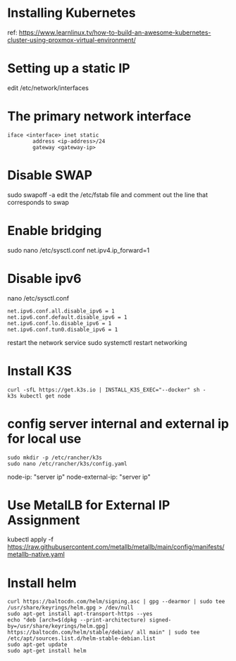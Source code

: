 # Installing Kubernetes
ref: https://www.learnlinux.tv/how-to-build-an-awesome-kubernetes-cluster-using-proxmox-virtual-environment/
# Setting up a static IP
edit /etc/network/interfaces

# The primary network interface
```
iface <interface> inet static
        address <ip-address>/24
        gateway <gateway-ip>
```
# Disable SWAP
sudo swapoff -a
edit the /etc/fstab file and comment out the line that corresponds to swap

# Enable bridging

sudo nano /etc/sysctl.conf
net.ipv4.ip_forward=1

# Disable ipv6
nano /etc/sysctl.conf
```
net.ipv6.conf.all.disable_ipv6 = 1
net.ipv6.conf.default.disable_ipv6 = 1
net.ipv6.conf.lo.disable_ipv6 = 1
net.ipv6.conf.tun0.disable_ipv6 = 1
```

restart the network service
sudo systemctl restart networking
# Install K3S
```
curl -sfL https://get.k3s.io | INSTALL_K3S_EXEC="--docker" sh -
k3s kubectl get node 
```

# config server internal and external ip for local use
```
sudo mkdir -p /etc/rancher/k3s
sudo nano /etc/rancher/k3s/config.yaml
```
node-ip: "server ip"
node-external-ip: "server ip"

# Use MetalLB for External IP Assignment
kubectl apply -f https://raw.githubusercontent.com/metallb/metallb/main/config/manifests/metallb-native.yaml

# Install helm
```
curl https://baltocdn.com/helm/signing.asc | gpg --dearmor | sudo tee /usr/share/keyrings/helm.gpg > /dev/null
sudo apt-get install apt-transport-https --yes
echo "deb [arch=$(dpkg --print-architecture) signed-by=/usr/share/keyrings/helm.gpg] https://baltocdn.com/helm/stable/debian/ all main" | sudo tee /etc/apt/sources.list.d/helm-stable-debian.list
sudo apt-get update
sudo apt-get install helm
```